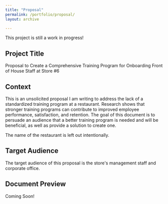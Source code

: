```yaml
---
title: "Proposal"
permalink: /portfolio/proposal/
layout: archive

---
```

This project is still a work in progress!

## Project Title

Proposal to Create a Comprehensive Training Program for Onboarding Front of House Staff at Store #6

## Context
This is an unsolicited proposal I am writing to address the lack of a standardized training program at a restaurant. Research shows that stronger training programs can contribute to improved employee performance, satisfaction, and retention. The goal of this document is to persuade an audience that a better training program is needed and will be beneficial, as well as provide a solution to create one. 

The name of the restaurant is left out intentionally.

## Target Audience
The target audience of this proposal is the store's management staff and corporate office.

## Document Preview
Coming Soon!
